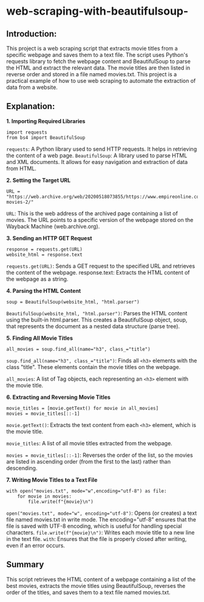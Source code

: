 # web-scraping-with-beautifulsoup-
<h2>Introduction:</h2>

This project is a web scraping script that extracts movie titles from a specific webpage and saves them to a text file. The script uses Python's requests library to fetch the webpage content and BeautifulSoup to parse the HTML and extract the relevant data. The movie titles are then listed in reverse order and stored in a file named movies.txt.
This project is a practical example of how to use web scraping to automate the extraction of data from a website.

<h2>Explanation:</h2>

<b>1. Importing Required Libraries</b>
```
import requests
from bs4 import BeautifulSoup
```

```requests```:  A Python library used to send HTTP requests. It helps in retrieving the content of a web page.
```BeautifulSoup```:  A library used to parse HTML and XML documents. It allows for easy navigation and extraction of data from HTML.

<b>2. Setting the Target URL</b>
```
URL = "https://web.archive.org/web/20200518073855/https://www.empireonline.com/movies/features/best-movies-2/"
```
```URL```: This is the web address of the archived page containing a list of movies. The URL points to a specific version of the webpage stored on the Wayback Machine (web.archive.org).

<b>3. Sending an HTTP GET Request</b>
```
response = requests.get(URL)
website_html = response.text
```
```requests.get(URL)```: Sends a GET request to the specified URL and retrieves the content of the webpage.
response.text: Extracts the HTML content of the webpage as a string.

<b>4. Parsing the HTML Content</b>
```
soup = BeautifulSoup(website_html, "html.parser")
```
```BeautifulSoup(website_html, "html.parser")```:  Parses the HTML content using the built-in html.parser. This creates a BeautifulSoup object, soup, that represents the document as a nested data structure (parse tree).



<b>5. Finding All Movie Titles</b>
```
all_movies = soup.find_all(name="h3", class_="title")
```
```soup.find_all(name="h3", class_="title")```: Finds all ```<h3>``` elements with the class "title". These elements contain the movie titles on the webpage.

```all_movies```: A list of Tag objects, each representing an ```<h3>``` element with the movie title.

<b>6. Extracting and Reversing Movie Titles</b>
```
movie_titles = [movie.getText() for movie in all_movies]
movies = movie_titles[::-1]
```
```movie.getText()```:  Extracts the text content from each ```<h3>``` element, which is the movie title.

```movie_titles```: A list of all movie titles extracted from the webpage.

```movies = movie_titles[::-1]```: Reverses the order of the list, so the movies are listed in ascending order (from the first to the last) rather than descending.

<b>7. Writing Movie Titles to a Text File</b>

```
with open("movies.txt", mode="w",encoding="utf-8") as file:
    for movie in movies:
        file.write(f"{movie}\n")
```
```open("movies.txt", mode="w", encoding="utf-8")```: Opens (or creates) a text file named movies.txt in write mode. The encoding="utf-8" ensures that the file is saved with UTF-8 encoding, which is useful for handling special characters.
```file.write(f"{movie}\n")```: Writes each movie title to a new line in the text file.
```with```: Ensures that the file is properly closed after writing, even if an error occurs.

<h2>Summary</h2>

This script retrieves the HTML content of a webpage containing a list of the best movies, extracts the movie titles using BeautifulSoup, reverses the order of the titles, and saves them to a text file named movies.txt.

